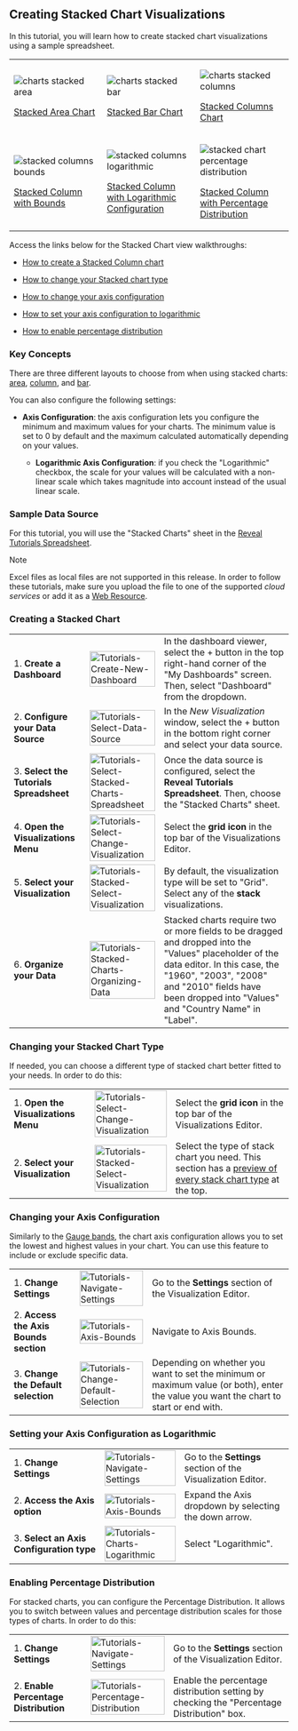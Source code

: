 ## Creating Stacked Chart Visualizations

In this tutorial, you will learn how to create stacked chart
visualizations using a sample spreadsheet.

<table>
<colgroup>
<col style="width: 33%" />
<col style="width: 33%" />
<col style="width: 33%" />
</colgroup>
<tbody>
<tr class="odd">
<td><p><img src="images/charts-stacked-area.png" alt="charts stacked area" /><br />
</p>
<p><a href="#create-stacked-chart">Stacked Area Chart</a><br />
</p></td>
<td><p><img src="images/charts-stacked-bar.png" alt="charts stacked bar" /><br />
</p>
<p><a href="#create-stacked-chart">Stacked Bar Chart</a><br />
</p></td>
<td><p><img src="images/charts-stacked-columns.png" alt="charts stacked columns" /><br />
</p>
<p><a href="#create-stacked-chart">Stacked Columns Chart</a><br />
</p></td>
</tr>
<tr class="even">
<td><p><img src="images/stacked-columns-bounds.png" alt="stacked columns bounds" /><br />
</p>
<p><a href="#change-axis-configuration">Stacked Column with Bounds</a><br />
</p></td>
<td><p><img src="images/stacked-columns-logarithmic.png" alt="stacked columns logarithmic" /><br />
</p>
<p><a href="#set-logarithmic-axis">Stacked Column with Logarithmic Configuration</a><br />
</p></td>
<td><p><img src="images/stacked-chart-percentage-distribution.png" alt="stacked chart percentage distribution" /><br />
</p>
<p><a href="#enable-percentage-distribution">Stacked Column with Percentage Distribution</a><br />
</p></td>
</tr>
</tbody>
</table>

Access the links below for the Stacked Chart view walkthroughs:

  - [How to create a Stacked Column chart](#create-stacked-chart)

  - [How to change your Stacked chart type](#change-chart-type)

  - [How to change your axis configuration](#change-axis-configuration)

  - [How to set your axis configuration to logarithmic](#set-logarithmic-axis)

  - [How to enable percentage distribution](#enable-percentage-distribution)

### Key Concepts

There are three different layouts to choose from when using stacked
charts: [area](#create-stacked-chart),
[column](#create-stacked-chart), and [bar](#create-stacked-chart).

You can also configure the following settings:

  - **Axis Configuration**: the axis configuration lets you configure
    the minimum and maximum values for your charts. The minimum value is
    set to 0 by default and the maximum calculated automatically
    depending on your values.

      - **Logarithmic Axis Configuration**: if you check the
        "Logarithmic" checkbox, the scale for your values will be
        calculated with a non-linear scale which takes magnitude into
        account instead of the usual linear scale.

### Sample Data Source

For this tutorial, you will use the "Stacked Charts" sheet in the
[Reveal Tutorials Spreadsheet](http://download.infragistics.com/reportplus/help/samples/Reveal_Visualization_Tutorials.xlsx).

>[!NOTE]
Excel files as local files are not supported in this release. In order
to follow these tutorials, make sure you upload the file to one of the
supported _cloud services_ or add it as a [Web Resource](datasources/supported-data-sources/web-resource.md).

</div>

<a name='create-stacked-chart'></a>
### Creating a Stacked Chart

|                                          |                                                                                                        |                                                                                                                                                                                                                                                 |
| ---------------------------------------- | ------------------------------------------------------------------------------------------------------ | ----------------------------------------------------------------------------------------------------------------------------------------------------------------------------------------------------------------------------------------------- |
| 1\. **Create a Dashboard**               | <img src="images/Tutorials-Create-New-Dashboard.png" alt="Tutorials-Create-New-Dashboard" width="100%"/>                           | In the dashboard viewer, select the + button in the top right-hand corner of the "My Dashboards" screen. Then, select "Dashboard" from the dropdown.                                                                                            |
| 2\. **Configure your Data Source**       | <img src="images/Tutorials-Select-Data-Source.png" alt="Tutorials-Select-Data-Source" width="100%"/>                               | In the *New Visualization* window, select the + button in the bottom right corner and select your data source.                                                                                                                                  |
| 3\. **Select the Tutorials Spreadsheet** | <img src="images/Tutorials-Select-Stacked-Charts-Spreadsheet.png" alt="Tutorials-Select-Stacked-Charts-Spreadsheet" width="100%"/> | Once the data source is configured, select the **Reveal Tutorials Spreadsheet**. Then, choose the "Stacked Charts" sheet.                                                                                                                       |
| 4\. **Open the Visualizations Menu**     | <img src="images/Tutorials-Select-Change-Visualization.png" alt="Tutorials-Select-Change-Visualization" width="100%"/>             | Select the **grid icon** in the top bar of the Visualizations Editor.                                                                                                                                                                           |
| 5\. **Select your Visualization**        | <img src="images/Tutorials-Stacked-Select-Visualization.png" alt="Tutorials-Stacked-Select-Visualization" width="100%"/>           | By default, the visualization type will be set to "Grid". Select any of the **stack** visualizations.                                                                                                                                           |
| 6\. **Organize your Data**               | <img src="images/Tutorials-Stacked-Charts-Organizing-Data.png" alt="Tutorials-Stacked-Charts-Organizing-Data" width="100%"/>       | Stacked charts require two or more fields to be dragged and dropped into the "Values" placeholder of the data editor. In this case, the "1960", "2003", "2008" and "2010" fields have been dropped into "Values" and "Country Name" in "Label". |

<a name='change-chart-type'></a>
### Changing your Stacked Chart Type

If needed, you can choose a different type of stacked chart better
fitted to your needs. In order to do this:

|                                      |                                                                                              |                                                                                                                                      |
| ------------------------------------ | -------------------------------------------------------------------------------------------- | ------------------------------------------------------------------------------------------------------------------------------------ |
| 1\. **Open the Visualizations Menu** | <img src="images/Tutorials-Select-Change-Visualization.png" alt="Tutorials-Select-Change-Visualization" width="100%"/>   | Select the **grid icon** in the top bar of the Visualizations Editor.                                                                |
| 2\. **Select your Visualization**    | <img src="images/Tutorials-Stacked-Select-Visualization.png" alt="Tutorials-Stacked-Select-Visualization" width="100%"/> | Select the type of stack chart you need. This section has a [preview of every stack chart type](#create-stacked-chart) at the top. |

<a name='change-axis-configuration'></a>
### Changing your Axis Configuration

Similarly to the [Gauge bands](~/en/data-visualizations/gauge-charts#bands-configuration), the
chart axis configuration allows you to set the lowest and highest values
in your chart. You can use this feature to include or exclude specific
data.

|                                        |                                                                                      |                                                                                                                                       |
| -------------------------------------- | ------------------------------------------------------------------------------------ | ------------------------------------------------------------------------------------------------------------------------------------- |
| 1\. **Change Settings**                | <img src="images/Tutorials-Navigate-Settings.png" alt="Tutorials-Navigate-Settings" width="100%"/>               | Go to the **Settings** section of the Visualization Editor.                                                                           |
| 2\. **Access the Axis Bounds section** | <img src="images/Tutorials-Axis-Bounds.png" alt="Tutorials-Axis-Bounds" width="100%"/>                           | Navigate to Axis Bounds.                                                                                                              |
| 3\. **Change the Default selection**   | <img src="images/Tutorials-Change-Default-Selection.png" alt="Tutorials-Change-Default-Selection" width="100%"/> | Depending on whether you want to set the minimum or maximum value (or both), enter the value you want the chart to start or end with. |

<a name='set-logarithmic-axis'></a>
### Setting your Axis Configuration as Logarithmic

|                                           |                                                                          |                                                             |
| ----------------------------------------- | ------------------------------------------------------------------------ | ----------------------------------------------------------- |
| 1\. **Change Settings**                   | <img src="images/Tutorials-Navigate-Settings.png" alt="Tutorials-Navigate-Settings" width="100%"/>   | Go to the **Settings** section of the Visualization Editor. |
| 2\. **Access the Axis option**            | <img src="images/Tutorials-Axis-Bounds.png" alt="Tutorials-Axis-Bounds" width="100%"/>               | Expand the Axis dropdown by selecting the down arrow.       |
| 3\. **Select an Axis Configuration type** | <img src="images/Tutorials-Charts-Logarithmic.png" alt="Tutorials-Charts-Logarithmic" width="100%"/> | Select "Logarithmic".                                       |

<a name='enable-percentage-distribution'></a>
### Enabling Percentage Distribution

For stacked charts, you can configure the Percentage Distribution. It
allows you to switch between values and percentage distribution scales
for those types of charts. In order to do this:

|                                        |                                                                                    |                                                                                           |
| -------------------------------------- | ---------------------------------------------------------------------------------- | ----------------------------------------------------------------------------------------- |
| 1\. **Change Settings**                | <img src="images/Tutorials-Navigate-Settings.png" alt="Tutorials-Navigate-Settings" width="100%"/>             | Go to the **Settings** section of the Visualization Editor.                               |
| 2\. **Enable Percentage Distribution** | <img src="images/Tutorials-Percentage-Distribution.png" alt="Tutorials-Percentage-Distribution" width="100%"/> | Enable the percentage distribution setting by checking the "Percentage Distribution" box. |
